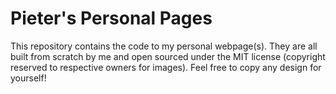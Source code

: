 # Pieter's Personal Pages

This repository contains the code to my personal webpage(s).
They are all built from scratch by me and open sourced under the MIT license
(copyright reserved to respective owners for images).
Feel free to copy any design for yourself!
